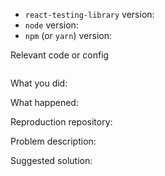 <!--

HI! PLEASE STOP TO READ THIS!!

Thanks for your interest in the project. I appreciate bugs filed and PRs submitted!

- Please make sure that you are familiar with and follow the Code of Conduct for
this project (found in the CODE_OF_CONDUCT.md file).

- Please read the Issues policies in the README before filing an issue:
  https://github.com/kentcdodds/react-testing-library/blob/master/README.md#issues

- Please fill out this template with all the relevant information so we can
understand what's going on and fix the issue.

- If you're issue is regarding one of the query
APIs (`getByText`, `getByLabelText`, etc), then please file it on the
`dom-testing-library` repository instead. If you file it here it will be closed.
Thanks :)

I'll probably ask you to submit the fix (after giving some direction). If you've
never done that before, that's great! Check this free short video tutorial to
learn how: http://kcd.im/pull-request

-->

* `react-testing-library` version:
* `node` version:
* `npm` (or `yarn`) version:

Relevant code or config

```javascript
```

What you did:

What happened:

<!-- Please provide the full error message/screenshots/anything -->

Reproduction repository:

<!--
If possible, please create a repository that reproduces the issue with the
minimal amount of code possible.
-->

Problem description:

Suggested solution:
